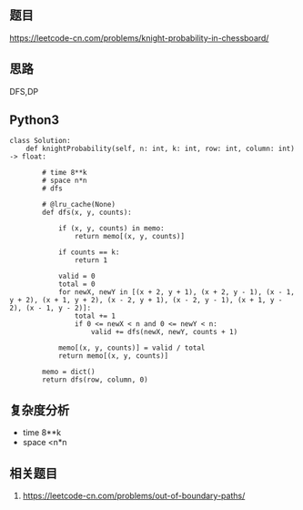 ## 题目
https://leetcode-cn.com/problems/knight-probability-in-chessboard/

## 思路
DFS,DP

## Python3
```python3
class Solution:
    def knightProbability(self, n: int, k: int, row: int, column: int) -> float:
        
        # time 8**k
        # space n*n
        # dfs

        # @lru_cache(None)
        def dfs(x, y, counts):
          
            if (x, y, counts) in memo:
                return memo[(x, y, counts)]

            if counts == k:
                return 1

            valid = 0
            total = 0
            for newX, newY in [(x + 2, y + 1), (x + 2, y - 1), (x - 1, y + 2), (x + 1, y + 2), (x - 2, y + 1), (x - 2, y - 1), (x + 1, y - 2), (x - 1, y - 2)]:
                total += 1
                if 0 <= newX < n and 0 <= newY < n:
                    valid += dfs(newX, newY, counts + 1) 

            memo[(x, y, counts)] = valid / total 
            return memo[(x, y, counts)]

        memo = dict()
        return dfs(row, column, 0)
```

## 复杂度分析
* time 8**k
* space <n*n

## 相关题目
1. https://leetcode-cn.com/problems/out-of-boundary-paths/
